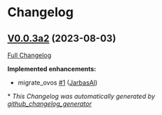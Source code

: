 # Changelog

## [V0.0.3a2](https://github.com/JarbasHiveMind/LocalHive/tree/V0.0.3a2) (2023-08-03)

[Full Changelog](https://github.com/JarbasHiveMind/LocalHive/compare/1e8ec907e9521838c1dd639a026bf97c081f1723...V0.0.3a2)

**Implemented enhancements:**

- migrate\_ovos [\#1](https://github.com/JarbasHiveMind/LocalHive/pull/1) ([JarbasAl](https://github.com/JarbasAl))



\* *This Changelog was automatically generated by [github_changelog_generator](https://github.com/github-changelog-generator/github-changelog-generator)*
